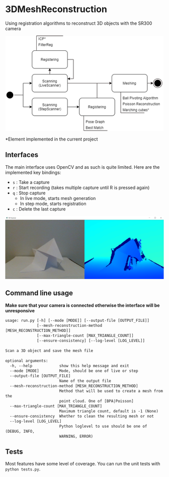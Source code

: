 # 3DMeshReconstruction

Using registration algorithms to reconstruct 3D objects with the SR300 camera

![scanner3d](images/scanner3d.png)

*Element implemented in the current project

## Interfaces

The main interface uses OpenCV and as such is quite limited. Here are the implemented key bindings:

- `s` : Take a capture
- `r` : Start recording (takes multiple capture until R is pressed again)
- `q` : Stop capture
    - In live mode, starts mesh generation
    - In step mode, starts registration
- `c` : Delete the last capture

![interface](images/interface.png)

## Command line usage

**Make sure that your camera is connected otherwise the interface will be unresponsive**

```
usage: run.py [-h] [--mode [MODE]] [--output-file [OUTPUT_FILE]]
              [--mesh-reconstruction-method [MESH_RECONSTRUCTION_METHOD]]
              [--max-triangle-count [MAX_TRIANGLE_COUNT]]
              [--ensure-consistency] [--log-level [LOG_LEVEL]]

Scan a 3D object and save the mesh file

optional arguments:
  -h, --help            show this help message and exit
  --mode [MODE]         Mode, should be one of live or step
  --output-file [OUTPUT_FILE]
                        Name of the output file
  --mesh-reconstruction-method [MESH_RECONSTRUCTION_METHOD]
                        Method that will be used to create a mesh from the
                        point cloud. One of [BPA|Poisson]
  --max-triangle-count [MAX_TRIANGLE_COUNT]
                        Maximum triangle count, default is -1 (None)
  --ensure-consistency  Whether to clean the resulting mesh or not
  --log-level [LOG_LEVEL]
                        Python loglevel to use should be one of (DEBUG, INFO,
                        WARNING, ERROR)
```

## Tests

Most features have some level of coverage. You can run the unit tests with `python tests.py`.

